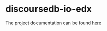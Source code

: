 # discoursedb-io-edx
The project documentation can be found [here](https://discoursedb.github.io/discoursedb-io-edx/)
